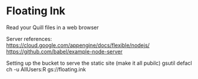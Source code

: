 # Floating Ink

Read your Quill files in a web browser

Server references:
https://cloud.google.com/appengine/docs/flexible/nodejs/
https://github.com/babel/example-node-server

Setting up the bucket to serve the static site (make it all pubilc)
gsutil defacl ch -u AllUsers:R gs://floating.ink